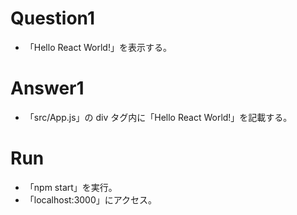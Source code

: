 # Question1

- 「Hello React World!」を表示する。

# Answer1

- 「src/App.js」の div タグ内に「Hello React World!」を記載する。

# Run

- 「npm start」を実行。
- 「localhost:3000」にアクセス。
